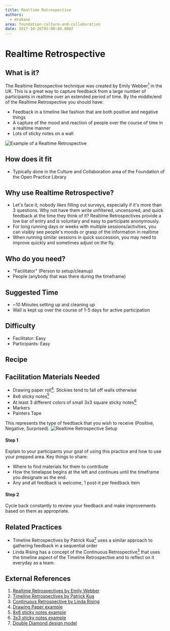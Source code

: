 ```yaml
---
title: Realtime Retrospective
authors:
  - mtakane
area: foundation-culture-and-collaboration
date: 2017-10-26T05:00:00.000Z
---
```


# Realtime Retrospective

## What is it?

The Realtime Retrospective technique was created by Emily Webber[<sup>1</sup>](#footnote-1) in the UK. This is a great way to capture feedback from a large number of participants in realtime over an extended period of time. By the middle/end of the Realtime Retrospective you should have:

- Feedback in a timeline like fashion that are both positive and negative things
- A capture of the mood and reaction of people over the course of time in a realtime manner
- Lots of sticky notes on a wall

![Example of a Realtime Retrospective](/images/example-realtime-retro.jpg "Example of a Realtime Retrospective")

## How does it fit

- Typically done in the Culture and Collaboration area of the Foundation of the Open Practice Library

## Why use Realtime Retrospective?

- Let's face it, nobody *likes* filling out surveys, especially if it's more than 3 questions. Why not have them write unfiltered, uncensored, and quick feedback at the time they think of it? Realtime Retrospectives provide a low bar of entry and is voluntary and easy to participate anonymously.
- For long running days or weeks with multiple sessions/activities, you can visibly see people's moods or grasp of the information in realtime
- When running similar sessions in quick succession, you may need to improve quickly and sometimes adjust on the fly.

## Who do you need?

- "Facilitator" (Person to setup/cleanup)
- People (anybody that was there during the timeframe)

## Suggested Time

- ~10 Minutes setting up and cleaning up
- Wall is kept up over the course of 1-5 days for active participation

## Difficulty
- Facilitator: Easy
- Participants: Easy

## Recipe


## Facilitation Materials Needed
- Drawing paper roll[<sup>4</sup>](#footnote-4). Stickies tend to fall off walls otherwise
- 8x6 sticky notes[<sup>5</sup>](#footnote-5)
- At least 3 different colors of small 3x3 square sticky notes[<sup>6</sup>](#footnote-6)
- Markers
- Painters Tape

This represents the type of feedback that you wish to receive (Positive, Negative, Surprised).
![Realtime Retrospective Setup](/images/realtime-retro-prep.jpg "Sample Prep Setup for Realtime Retrospective")

#### Step 1
Explain to your participants your goal of using this practice and how to use your prepped area. Key things to share:

- Where to find materials for them to contribute
- How the timelapse begins at the left and continues until the timeframe you designate as the end.
- Any and all feedback is welcome, 1 post-it per feedback item

#### Step 2
Cycle back constantly to review your feedback and make improvements based on them as appropriate.

## Related Practices

- Timeline Retrospectives by Patrick Kua[<sup>2</sup>](#footnote-2) uses a similar approach to gathering feedback in a sequential order
- Linda Rising has a concept of the Continuous Retrospective[<sup>3</sup>](#footnote-3) that uses the timeline aspect of the Timeline Retrospective and to reflect on it everyday as a team.

## External References
  1. <a name="footnote-1"></a>[Realtime Retrospectives by Emily Webber](http://emilywebber.co.uk/the-realtime-retrospective/)
  2. <a name="footnote-2"></a>[Timeline Retrospectives by Patrick Kua](https://www.thekua.com/rant/2006/03/a-retrospective-timeline/)
  3. <a name="footnote-3"></a>[Continuous Retrospective by Linda Rising](https://www.infoq.com/articles/rising-continuous-retrospective)
  4. <a name="footnote-4"></a>[Drawing Paper example](http://www.ikea.com/us/en/catalog/products/80324072/)
  5. <a name="footnote-5"></a>[8x6 sticky notes example](https://www.amazon.com/Post-Sticky-Janeiro-Collection-6845-SSP/dp/B000CD0MHQ/)
  6. <a name="footnote-6"></a>[3x3 sticky notes example](https://www.amazon.com/dp/B01N1UE0JY?psc=1)
  7. <a name="footnote-7"></a>[Double Diamond design model](https://medium.com/digital-experience-design/how-to-apply-a-design-thinking-hcd-ux-or-any-creative-process-from-scratch-b8786efbf812)
